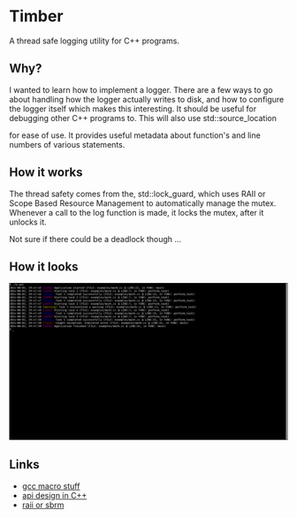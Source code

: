 # Timber #
A thread safe logging utility for C++ programs. 

## Why? ##
I wanted to learn how to implement a logger. There are a few ways to go 
about handling how the logger actually writes to disk, and how to configure
the logger itself which makes this interesting. It should be useful for debugging
other C++ programs to. This will also use std::source_location

for ease of use. It provides useful metadata about function's and line numbers of various
statements.

## How it works ##
The thread safety comes from the, std::lock_guard, which uses RAII 
or Scope Based Resource Management to automatically manage the mutex. Whenever a call to the log 
function is made, it locks the mutex, after it unlocks it. 

Not sure if there could be a deadlock though ...


## How it looks ##
![png of logger output in terminal](assets/logger.png)

## Links ##
- [gcc macro stuff](https://gcc.gnu.org/onlinedocs/cpp/Standard-Predefined-Macros.html)
- [api design in C++](https://youtube.com/watch?v=zL-vn_pGGgY) 
- [raii or sbrm](https://en.cppreference.com/w/cpp/language/raii)


